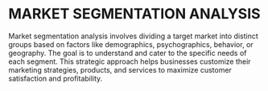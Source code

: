 # MARKET SEGMENTATION ANALYSIS
Market segmentation analysis involves dividing a target market into distinct groups based on factors like demographics, psychographics, behavior, or geography. The goal is to understand and cater to the specific needs of each segment. This strategic approach helps businesses customize their marketing strategies, products, and services to maximize customer satisfaction and profitability.
